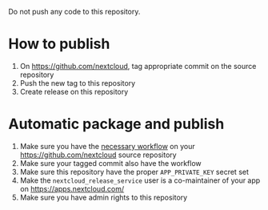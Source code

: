Do not push any code to this repository.

# How to publish
1. On https://github.com/nextcloud, tag appropriate commit on the source repository
2. Push the new tag to this repository
3. Create release on this repository

# Automatic package and publish
1. Make sure you have the [necessary workflow](https://github.com/nextcloud/.github/blob/master/workflow-templates/appstore-build-publish.yml) on your https://github.com/nextcloud source repository
2. Make sure your tagged commit also have the workflow
3. Make sure this repository have the proper `APP_PRIVATE_KEY` secret set
4. Make the `nextcloud_release_service` user is a co-maintainer of your app on https://apps.nextcloud.com/
5. Make sure you have admin rights to this repository



